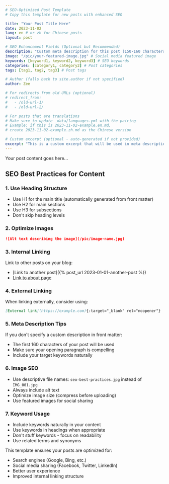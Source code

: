 ```yaml
---
# SEO-Optimized Post Template
# Copy this template for new posts with enhanced SEO

title: "Your Post Title Here"
date: 2023-11-02
lang: en # or zh for Chinese posts
layout: post

# SEO Enhancement Fields (Optional but Recommended)
description: "Custom meta description for this post (150-160 characters ideal)"
image: "/pic/your-featured-image.jpg" # Social media featured image
keywords: [keyword1, keyword2, keyword3] # SEO keywords
categories: [category1, category2] # Post categories
tags: [tag1, tag2, tag3] # Post tags

# Author (falls back to site.author if not specified)
author: Zee

# For redirects from old URLs (optional)
# redirect_from:
#   - /old-url-1/
#   - /old-url-2/

# For posts that are translations
# Make sure to update _data/languages.yml with the pairing
# Example: if this is 2023-11-02-example.en.md, 
# create 2023-11-02-example.zh.md as the Chinese version

# Custom excerpt (optional - auto-generated if not provided)
excerpt: "This is a custom excerpt that will be used in meta descriptions and social media sharing."
---
```


Your post content goes here...

## SEO Best Practices for Content

### 1. Use Heading Structure
- Use H1 for the main title (automatically generated from front matter)
- Use H2 for main sections
- Use H3 for subsections
- Don't skip heading levels

### 2. Optimize Images
```markdown
![Alt text describing the image](/pic/image-name.jpg)
```

### 3. Internal Linking
Link to other posts on your blog:
- [Link to another post]({% post_url 2023-01-01-another-post %})
- [Link to about page](/about/)

### 4. External Linking
When linking externally, consider using:
```markdown
[External link](https://example.com){:target="_blank" rel="noopener"}
```

### 5. Meta Description Tips
If you don't specify a custom description in front matter:
- The first 160 characters of your post will be used
- Make sure your opening paragraph is compelling
- Include your target keywords naturally

### 6. Image SEO
- Use descriptive file names: `seo-best-practices.jpg` instead of `IMG_001.jpg`
- Always include alt text
- Optimize image size (compress before uploading)
- Use featured images for social sharing

### 7. Keyword Usage
- Include keywords naturally in your content
- Use keywords in headings when appropriate
- Don't stuff keywords - focus on readability
- Use related terms and synonyms

This template ensures your posts are optimized for:
- Search engines (Google, Bing, etc.)
- Social media sharing (Facebook, Twitter, LinkedIn)
- Better user experience
- Improved internal linking structure